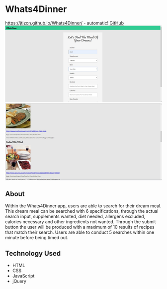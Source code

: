 # Whats4Dinner
https://jtizon.github.io/Whats4Dinner/ - automatic!
[GitHub](https://jtizon.github.io/Whats4Dinner/)
![Image of Search Form](searchscreenshot.JPG)
![Image of Results Page](resultscreenshot.JPG)
## About
Within the Whats4Dinner app, users are able to search for their dream meal. This dream meal can be searched with 6 specifications, through the actual search input, supplements wanted, diet needed, allergens excluded, calories necessary and other ingredients not wanted. Through the submit button the user will be produced with a maximum of 10 results of recipes that match their search. Users are able to conduct 5 searches within one minute before being timed out.

## Technology Used
* HTML
* CSS
* JavaScript
* jQuery